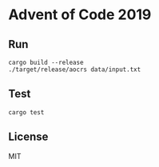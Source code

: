 # Advent of Code 2019

## Run

```shell
cargo build --release
./target/release/aocrs data/input.txt
```

## Test

```shell
cargo test
```

## License

MIT